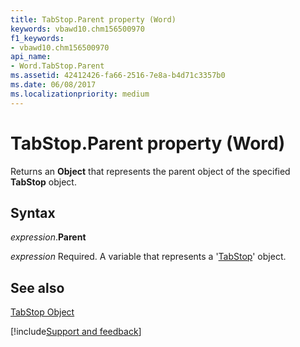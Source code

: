 ```yaml
---
title: TabStop.Parent property (Word)
keywords: vbawd10.chm156500970
f1_keywords:
- vbawd10.chm156500970
api_name:
- Word.TabStop.Parent
ms.assetid: 42412426-fa66-2516-7e8a-b4d71c3357b0
ms.date: 06/08/2017
ms.localizationpriority: medium
---
```



# TabStop.Parent property (Word)

Returns an **Object** that represents the parent object of the specified **TabStop** object.


## Syntax

_expression_.**Parent**

_expression_ Required. A variable that represents a '[TabStop](Word.TabStop.md)' object.


## See also


[TabStop Object](Word.TabStop.md)

[!include[Support and feedback](~/includes/feedback-boilerplate.md)]